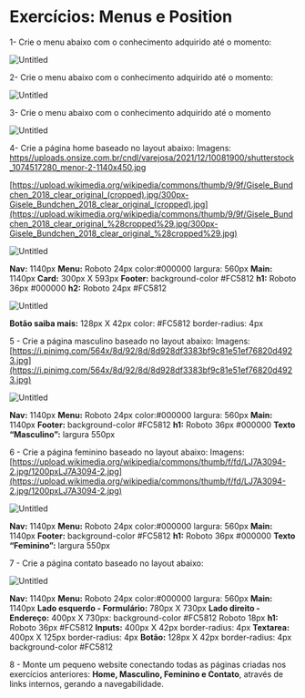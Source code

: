 # Exercícios: Menus e Position

1- Crie o menu abaixo com o conhecimento adquirido até o momento:

![Untitled](Exerci%CC%81cios%20Menus%20e%20Position%206b92465e8bc549c58530e724eb613230/Untitled.png)

2- Crie o menu abaixo com o conhecimento adquirido até o momento:

![Untitled](Exerci%CC%81cios%20Menus%20e%20Position%206b92465e8bc549c58530e724eb613230/Untitled%201.png)

3- Crie o menu abaixo com o conhecimento adquirido até o momento

![Untitled](Exerci%CC%81cios%20Menus%20e%20Position%206b92465e8bc549c58530e724eb613230/Untitled%202.png)

4- Crie a página home baseado no layout abaixo:
Imagens:
[https//uploads.onsize.com.br/cndl/varejosa/2021/12/10081900/shutterstock_1074517280_menor-2-1140x450.jpg](https://uploads.onsize.com.br/cndl/varejosa/2021/12/10081900/shutterstock_1074517280_menor-2-1140x450.jpg)

[https://upload.wikimedia.org/wikipedia/commons/thumb/9/9f/Gisele_Bundchen_2018_clear_original_(cropped).jpg/300px-Gisele_Bundchen_2018_clear_original_(cropped).jpg](https://upload.wikimedia.org/wikipedia/commons/thumb/9/9f/Gisele_Bundchen_2018_clear_original_%28cropped%29.jpg/300px-Gisele_Bundchen_2018_clear_original_%28cropped%29.jpg)

![Untitled](Exerci%CC%81cios%20Menus%20e%20Position%206b92465e8bc549c58530e724eb613230/Untitled%203.png)

**Nav:** 1140px
**Menu:** Roboto 24px color:#000000 largura: 560px
**Main:** 1140px
**Card:** 300px X 593px
**Footer:** background-color #FC5812
**h1:** Roboto 36px #000000
**h2:** Roboto 24px #FC5812

![Untitled](Exerci%CC%81cios%20Menus%20e%20Position%206b92465e8bc549c58530e724eb613230/Untitled%204.png)

**Botão saiba mais:** 128px X 42px color: #FC5812 border-radius: 4px

5 - Crie a página masculino baseado no layout abaixo:
Imagens:
[https://i.pinimg.com/564x/8d/92/8d/8d928df3383bf9c81e51ef76820d4923.jpg](https://i.pinimg.com/564x/8d/92/8d/8d928df3383bf9c81e51ef76820d4923.jpg)

![Untitled](Exerci%CC%81cios%20Menus%20e%20Position%206b92465e8bc549c58530e724eb613230/Untitled%205.png)

**Nav:** 1140px
**Menu:** Roboto 24px color:#000000 largura: 560px
**Main:** 1140px
**Footer:** background-color #FC5812
**h1:** Roboto 36px #000000
**Texto “Masculino”:** largura 550px

6 - Crie a página feminino baseado no layout abaixo:
Imagens:
[https://upload.wikimedia.org/wikipedia/commons/thumb/f/fd/LJ7A3094-2.jpg/1200pxLJ7A3094-2.jpg](https://upload.wikimedia.org/wikipedia/commons/thumb/f/fd/LJ7A3094-2.jpg/1200pxLJ7A3094-2.jpg)

![Untitled](Exerci%CC%81cios%20Menus%20e%20Position%206b92465e8bc549c58530e724eb613230/Untitled%206.png)

**Nav:** 1140px
**Menu:** Roboto 24px color:#000000 largura: 560px
**Main:** 1140px
**Footer:** background-color #FC5812
**h1:** Roboto 36px #000000
**Texto “Feminino”:** largura 550px

7 - Crie a página contato baseado no layout abaixo:

![Untitled](Exerci%CC%81cios%20Menus%20e%20Position%206b92465e8bc549c58530e724eb613230/Untitled%207.png)

**Nav:** 1140px
**Menu:** Roboto 24px color:#000000 largura: 560px
**Main:** 1140px
**Lado esquerdo - Formulário:** 780px X 730px
**Lado direito - Endereço:** 400px X 730px: background-color #FC5812 Roboto 18px
**h1:** Roboto 36px #FC5812
**Inputs:** 400px X 42px border-radius: 4px
**Textarea:** 400px X 125px border-radius: 4px
**Botão:** 128px X 42px border-radius: 4px background-color #FC5812

8 - Monte um pequeno website conectando todas as páginas criadas nos exercícios
anteriores: **Home, Masculino, Feminino e Contato**, através de links internos, gerando a
navegabilidade.